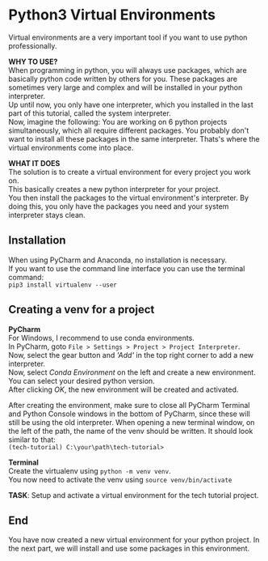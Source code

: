 # Python3 Virtual Environments
Virtual environments are a very important tool if you want to use python professionally.  

**WHY TO USE?**  
When programming in python, you will always use packages, which are basically python code written by others for you.
These packages are sometimes very large and complex and will be installed in your python interpreter.  
Up until now, you only have one interpreter, which you installed in the last part of this tutorial, called the system interpreter.  
Now, imagine the following: You are working on 6 python projects simultaneously, which all require different packages. You probably don't want to install all these packages in the same interpreter.
Thats's where the virtual environments come into place.  

**WHAT IT DOES**  
The solution is to create a virtual environment for every project you work on.  
This basically creates a new python interpreter for your project.  
You then install the packages to the virtual environment's interpreter. By doing this, you only have the packages you need and your system interpreter stays clean.

## Installation
When using PyCharm and Anaconda, no installation is necessary.  
If you want to use the command line interface you can use the terminal command:  
`pip3 install virtualenv --user`

## Creating a venv for a project
**PyCharm**  
For Windows, I recommend to use conda environments.  
In PyCharm, goto `File > Settings > Project > Project Interpreter`.  
Now, select the gear button and *'Add'* in the top right corner to add a new interpreter.  
Now, select *Conda Environment* on the left and create a new environment. You can select your desired python version.  
After clicking *OK*, the new environment will be created and activated.  

After creating the environment, make sure to close all PyCharm Terminal and Python Console windows in the bottom of PyCharm, since these will still be using the old interpreter.
When opening a new terminal window, on the left of the path, the name of the venv should be written. It should look similar to that:  
`(tech-tutorial) C:\your\path\tech-tutorial>`

**Terminal**  
Create the virtualenv using 
`python -m venv venv`.  
You now need to activate the venv using 
`source venv/bin/activate`

**TASK**: Setup and activate a virtual environment for the tech tutorial project.

## End
You have now created a new virtual environment for your python project. In the next part, we will install and use some packages in this environment.